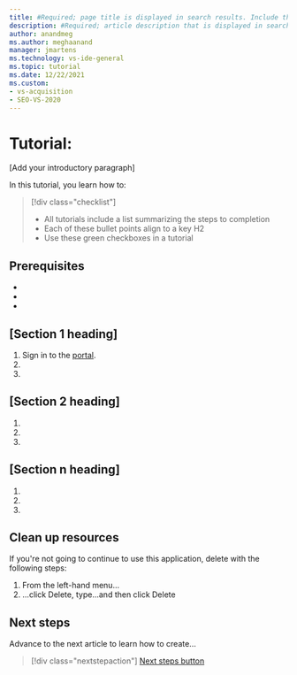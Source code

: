 ```yaml
---
title: #Required; page title is displayed in search results. Include the brand.
description: #Required; article description that is displayed in search results. 
author: anandmeg
ms.author: meghaanand
manager: jmartens
ms.technology: vs-ide-general
ms.topic: tutorial
ms.date: 12/22/2021
ms.custom: 
- vs-acquisition
- SEO-VS-2020
---
```


<!--
Remove all the comments in this template before you sign-off or merge to the 
main branch.
-->

<!--
This template provides the basic structure of a tutorial article.
See the [tutorial guidance](contribute-how-to-mvc-tutorial.md) in the contributor guide.

To provide feedback on this template contact 
[the templates workgroup](mailto:templateswg@microsoft.com).
-->

<!-- 1. H1 
Required. Start with "Tutorial: ". Make the first word following "Tutorial: " a 
verb.
-->

# Tutorial: <do something with X> 

<!-- 2. Introductory paragraph 
Required. Lead with a light intro that describes, in customer-friendly language, 
what the customer will learn, or do, or accomplish. Answer the fundamental “why 
would I want to do this?” question. Keep it short.
-->

[Add your introductory paragraph]

<!-- 3. Tutorial outline 
Required. Use the format provided in the list below.
-->

In this tutorial, you learn how to:

> [!div class="checklist"]
> * All tutorials include a list summarizing the steps to completion
> * Each of these bullet points align to a key H2
> * Use these green checkboxes in a tutorial

<!-- 4. Prerequisites 
Required. First prerequisite is a link to a free trial account if one exists. If there 
are no prerequisites, state that no prerequisites are needed for this tutorial.
-->

## Prerequisites

- <!-- An Azure account with an active subscription. [Create an account for free]
  (https://azure.microsoft.com/free/?WT.mc_id=A261C142F). -->
- <!-- prerequisite 2 -->
- <!-- prerequisite n -->

<!-- 5. H2s
Required. Give each H2 a heading that sets expectations for the content that follows. 
Follow the H2 headings with a sentence about how the section contributes to the whole.
-->

## [Section 1 heading]
<!-- Introduction paragraph -->

1. Sign in to the [<service> portal](url).
1. <!-- Step 2 -->
1. <!-- Step n -->

## [Section 2 heading]
<!-- Introduction paragraph -->
1. <!-- Step 1 -->
1. <!-- Step 2 -->
1. <!-- Step n -->

## [Section n heading]
<!-- Introduction paragraph -->
1. <!-- Step 1 -->
1. <!-- Step 2 -->
1. <!-- Step n -->

<!-- 6. Clean up resources
Required. If resources were created during the tutorial. If no resources were created, 
state that there are no resources to clean up in this section.
-->

## Clean up resources

If you're not going to continue to use this application, delete
<resources> with the following steps:

1. From the left-hand menu...
1. ...click Delete, type...and then click Delete

<!-- 7. Next steps
Required: A single link in the blue box format. Point to the next logical tutorial 
in a series, or, if there are no other tutorials, to some other cool thing the 
customer can do. 
-->

## Next steps

Advance to the next article to learn how to create...
> [!div class="nextstepaction"]
> [Next steps button](contribute-how-to-mvc-tutorial.md)

<!--
Remove all the comments in this template before you sign-off or merge to the 
main branch.
-->